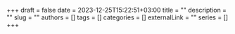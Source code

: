+++
draft = false
date = 2023-12-25T15:22:51+03:00
title = ""
description = ""
slug = ""
authors = []
tags = []
categories = []
externalLink = ""
series = []
+++
